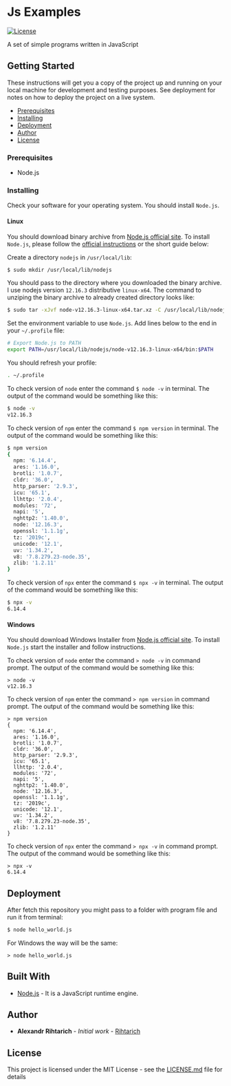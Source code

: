 # Js Examples

[![License](https://img.shields.io/github/license/Rihtarich/js-examples.svg?style=popout)](LICENSE.md)

A set of simple programs written in JavaScript

## Getting Started

These instructions will get you a copy of the project up and running on your local machine for development and testing purposes.
See deployment for notes on how to deploy the project on a live system.

- [Prerequisites](#Prerequisites)
- [Installing](#Installing)
- [Deployment](#Deployment)
- [Author](#Author)
- [License](#License)

### Prerequisites

- Node.js

### Installing

Check your software for your operating system. You should install `Node.js`.

#### Linux

You should download binary archive from [Node.js official site](https://nodejs.org).
To install `Node.js`, please follow the [official instructions](https://github.com/nodejs/help/wiki/Installation) or the short guide below:

Create a directory `nodejs` in `/usr/local/lib`:
```bash
$ sudo mkdir /usr/local/lib/nodejs
```
You should pass to the directory where you downloaded the binary archive. I use nodejs version `12.16.3` distributive `linux-x64`. The command to unziping the binary archive to already created directory looks like:
```bash
$ sudo tar -xJvf node-v12.16.3-linux-x64.tar.xz -C /usr/local/lib/nodejs
```

Set the environment variable to use `Node.js`. Add lines below to the end in your `~/.profile` file:
```bash
# Export Node.js to PATH
export PATH=/usr/local/lib/nodejs/node-v12.16.3-linux-x64/bin:$PATH
```
You should refresh your profile:
```bash
. ~/.profile
```
To check version of `node` enter the command `$ node -v` in terminal.
The output of the command would be something like this:
```bash
$ node -v
v12.16.3
```
To check version of `npm` enter the command `$ npm version` in terminal.
The output of the command would be something like this:
```bash
$ npm version
{
  npm: '6.14.4',
  ares: '1.16.0',
  brotli: '1.0.7',
  cldr: '36.0',
  http_parser: '2.9.3',
  icu: '65.1',
  llhttp: '2.0.4',
  modules: '72',
  napi: '5',
  nghttp2: '1.40.0',
  node: '12.16.3',
  openssl: '1.1.1g',
  tz: '2019c',
  unicode: '12.1',
  uv: '1.34.2',
  v8: '7.8.279.23-node.35',
  zlib: '1.2.11'
}
```
To check version of `npx` enter the command `$ npx -v` in terminal.
The output of the command would be something like this:
```bash
$ npx -v
6.14.4
```

#### Windows

You should download Windows Installer from [Node.js official site](https://nodejs.org).
To install `Node.js` start the installer and follow instructions.

To check version of `node` enter the command `> node -v` in command prompt.
The output of the command would be something like this:
```pwsh
> node -v
v12.16.3
```
To check version of `npm` enter the command `> npm version` in command prompt.
The output of the command would be something like this:
```pwsh
> npm version
{
  npm: '6.14.4',
  ares: '1.16.0',
  brotli: '1.0.7',
  cldr: '36.0',
  http_parser: '2.9.3',
  icu: '65.1',
  llhttp: '2.0.4',
  modules: '72',
  napi: '5',
  nghttp2: '1.40.0',
  node: '12.16.3',
  openssl: '1.1.1g',
  tz: '2019c',
  unicode: '12.1',
  uv: '1.34.2',
  v8: '7.8.279.23-node.35',
  zlib: '1.2.11'
}
```
To check version of `npx` enter the command `> npx -v` in command prompt.
The output of the command would be something like this:
```pwsh
> npx -v
6.14.4
```

## Deployment

After fetch this repository you might pass to a folder with program file and run it from terminal:
```bash
$ node hello_world.js
```
For Windows the way will be the same:
 ```pwsh
> node hello_world.js
```

## Built With

* [Node.js](https://nodejs.org) - It is a JavaScript runtime engine.

## Author

* **Alexandr Rihtarich** - *Initial work* - [Rihtarich](https://github.com/Rihtarich)

## License

This project is licensed under the MIT License - see the [LICENSE.md](LICENSE.md) file for details
